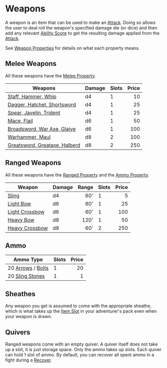 # Weapons

A weapon is an item that can be used to make an [Attack](../../Game%20Procedures/Attack.md). Doing so allows the user to deal roll the weapon's specified damage die (or dice) and then add any relevant [Ability Score](../../Player%20Characters/Chosen%20Statistics/Ability%20Scores.md) to get the resulting damage applied from the [Attack](../../Game%20Procedures/Attack.md).

See [Weapon Properties](Individual%20Item%20Cards/Weapons/Weapon%20Properties/Heavy%20X%20Property.md) for details on what each property means.
## Melee Weapons

All these weapons have the [Melee Property](Individual%20Item%20Cards/Weapons/Weapon%20Properties/Melee%20Property.md).

| Weapons                                                                                                       | Damage | Slots | Price |
| ------------------------------------------------------------------------------------------------------------- | ------ | ----- | ----: |
| [Staff, Hammer, Whip](Individual%20Item%20Cards/Weapons/Melee%20Weapons/Small%20Blunt%20Weapon.md)            | d4     | 1     |    10 |
| [Dagger, Hatchet, Shortsword](Individual%20Item%20Cards/Weapons/Melee%20Weapons/Small%20Bladed%20Weapon.md)   | d4     | 1     |    25 |
| [Spear, Javelin, Trident](Individual%20Item%20Cards/Weapons/Melee%20Weapons/Throwable%20Weapon.md)            | d4     | 1     |    25 |
| [Mace, Flail](Individual%20Item%20Cards/Weapons/Melee%20Weapons/Medium%20Blunt%20Weapon.md)                   | d6     | 1     |    50 |
| [Broadsword, War Axe, Glaive](Individual%20Item%20Cards/Weapons/Melee%20Weapons/Medium%20Bladed%20Weapon.md)  | d6     | 1     |   100 |
| [Warhammer, Maul](Individual%20Item%20Cards/Weapons/Melee%20Weapons/Large%20Blunt%20Weapon.md)                | d8     | 2     |   100 |
| [Greatsword, Greataxe, Halberd](Individual%20Item%20Cards/Weapons/Melee%20Weapons/Large%20Bladed%20Weapon.md) | d8     | 2     |   250 |
## Ranged Weapons

All these weapons have the [Ranged Property](Individual%20Item%20Cards/Weapons/Weapon%20Properties/Ranged%20Property.md) and the [Ammo Property](Individual%20Item%20Cards/Weapons/Weapon%20Properties/Ammo%20Property.md).

| Weapon                                                                                   | Damage | Range | Slots | Price |
| ---------------------------------------------------------------------------------------- | ------ | ----: | ----- | ----: |
| [Sling](Individual%20Item%20Cards/Weapons/Ranged%20Weapons/Sling.md)                     | d4     |   60' | 1     |     5 |
| [Light Bow](Individual%20Item%20Cards/Weapons/Ranged%20Weapons/Light%20Bow.md)           | d6     |   60' | 1     |    25 |
| [Light Crossbow](Individual%20Item%20Cards/Weapons/Ranged%20Weapons/Light%20Crossbow.md) | d6     |   60' | 1     |   100 |
| [Heavy Bow](Individual%20Item%20Cards/Weapons/Ranged%20Weapons/Heavy%20Bow.md)           | d8     |  120' | 1     |    50 |
| [Heavy Crossbow](Individual%20Item%20Cards/Weapons/Ranged%20Weapons/Heavy%20Crossbow.md) | d8     |   60' | 2     |   250 |
## Ammo

| Ammo Type                                                                                                    | Slots | Price |
| ------------------------------------------------------------------------------------------------------------ | ----- | ----: |
| 20 [Arrows](Individual%20Item%20Cards/Weapons/Ammo/Arrow.md) / [Bolts](Individual%20Item%20Cards/Weapons/Ammo/Bolt.md) | 1     |    20 |
| 20 [Sling Stones](Individual%20Item%20Cards/Weapons/Ammo/Sling%20Stone.md)                                          | 1     |     1 |
## Sheathes
Any weapon you get is assumed to come with the appropriate sheathe, which is what takes up the [Item Slot](../../Player%20Characters/Derived%20Statistics/Item%20Slots.md) in your adventurer's pack even when your weapon is drawn.
## Quivers
Ranged weapons come with an empty quiver. A quiver itself does not take up a slot, it is just storage space. Only the ammo takes up slots. Each quiver can hold 1 slot of ammo. By default, you can recover all spent ammo in a fight during a [Recover](../../Game%20Procedures/Delving.md#Recover).